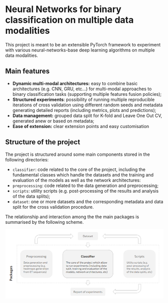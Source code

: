 # Neural Networks for binary classification on multiple data modalities

 This project is meant to be an extensible PyTorch framework to experiment with various neural-networks-base deep learning algorithms on multiple data modalities.

## Main features

* **Dynamic multi-modal architectures:** easy to combine basic architectures (e.g. CNN, GRU, etc…) for multi-modal approaches to binary classification tasks (supporting multiple features fusion policies);
* **Structured experiments**: possibility of running multiple reproducible iterations of cross validation using different random seeds and metadata generating detailed reports (including metrics, plots and predictions);
* **Data management:** grouped data split for K-fold and Leave One Out CV, generated anew or based on metadata;
* **Ease of extension:** clear extension points and easy customisation

## Structure of the project

The project is structured around some main components stored in the following directories:

* `classifier`: code related to the core of the project, including the fundamental classes which handle the datasets and the training and evaluation of the models as well as the network architectures:
* `preprocessing`: code related to the data generation and preprocessing;
* `scripts`: utility scripts (e.g. post-processing of the results and analysis of the data splits);
* `dataset`: one or more datasets and the corresponding metadata and data split for the cross validation procedure.

The relationship and interaction among the the main packages is summarised by the following scheme.

<img src="docs/gallery/image-20200715121331470.png" alt="image-20200715121331470" style="zoom:80%;" />